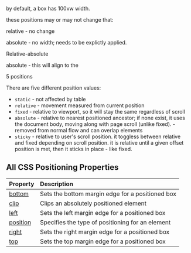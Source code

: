 

by default, a box has 100vw width.

these positions may or may not change that: 

relative - no change

absolute - no width; needs to be explictly applied.

Relative-absolute

absolute - this will align to the 



5 positions

There are five different position values:

- `static` - not affected by table
- `relative` - movement measured from current position
- `fixed` - relative to viewport, so it will stay the same regardless of scroll
- `absolute` - relative to nearest positioned ancestor; if none exist, it uses the document body, moving along with page scroll (unlike fixed). - removed from normal flow and can overlap elements
- `sticky` - relative to user's scroll position.  it toggless between relative and fixed depending on scroll position.  it is relative until a given offset position is met, then it sticks in place - like fixed. 

## All CSS Positioning Properties

| Property                                                     | Description                                      |
| :----------------------------------------------------------- | :----------------------------------------------- |
| [bottom](https://www.w3schools.com/cssref/pr_pos_bottom.asp) | Sets the bottom margin edge for a positioned box |
| [clip](https://www.w3schools.com/cssref/pr_pos_clip.asp)     | Clips an absolutely positioned element           |
| [left](https://www.w3schools.com/cssref/pr_pos_left.asp)     | Sets the left margin edge for a positioned box   |
| [position](https://www.w3schools.com/cssref/pr_class_position.asp) | Specifies the type of positioning for an element |
| [right](https://www.w3schools.com/cssref/pr_pos_right.asp)   | Sets the right margin edge for a positioned box  |
| [top](https://www.w3schools.com/cssref/pr_pos_top.asp)       | Sets the top margin edge for a positioned box    |
